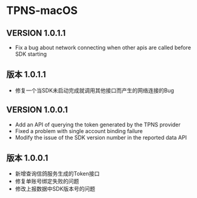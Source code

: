 # TPNS-macOS

VERSION 1.0.1.1
-------------------------------------------
* Fix a bug about network connecting when other apis are called before SDK starting

版本 1.0.1.1
-------------------------------------------
* 修复一个当SDK未启动完成就调用其他接口而产生的网络连接的Bug

VERSION 1.0.0.1
-------------------------------------------
* Add an API of querying the token generated by the TPNS provider
* Fixed a problem with single account binding failure
* Modify the issue of the SDK version number in the reported data API


版本 1.0.0.1
-------------------------------------------
* 新增查询信鸽服务生成的Token接口
* 修复单账号绑定失败的问题
* 修改上报数据中SDK版本号的问题

